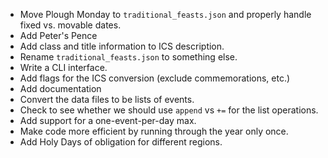 * Move Plough Monday to `traditional_feasts.json` and properly handle fixed vs. movable dates.
* Add Peter's Pence
* Add class and title information to ICS description.
* Rename `traditional_feasts.json` to something else.
* Write a CLI interface.
* Add flags for the ICS conversion (exclude commemorations, etc.)
* Add documentation
* Convert the data files to be lists of events.
* Check to see whether we should use `append` vs `+=` for the list operations.
* Add support for a one-event-per-day max.
* Make code more efficient by running through the year only once.
* Add Holy Days of obligation for different regions.
